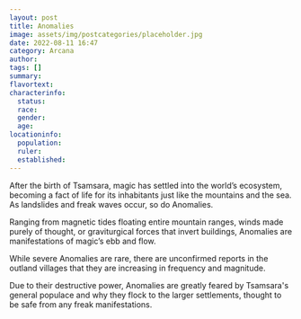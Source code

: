 ```yaml
---
layout: post
title: Anomalies
image: assets/img/postcategories/placeholder.jpg
date: 2022-08-11 16:47
category: Arcana
author: 
tags: []
summary: 
flavortext: 
characterinfo:
  status: 
  race: 
  gender: 
  age: 
locationinfo:
  population: 
  ruler: 
  established: 
---
```


After the birth of Tsamsara, magic has settled into the world’s ecosystem, becoming a fact of life for its inhabitants just like the mountains and the sea. As landslides and freak waves occur, so do Anomalies.

Ranging from magnetic tides floating entire mountain ranges, winds made purely of thought, or graviturgical forces that invert buildings, Anomalies are manifestations of magic’s ebb and flow.

While severe Anomalies are rare, there are unconfirmed reports in the outland villages that they are increasing in frequency and magnitude.

Due to their destructive power, Anomalies are greatly feared by Tsamsara's general populace and why they flock to the larger settlements, thought to be safe from any freak manifestations.